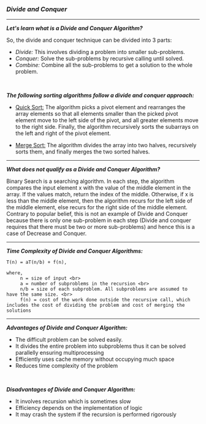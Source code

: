 ### ***Divide and Conquer***

<hr>

***Let's learn what is a Divide and Conquer Algorithm?***

So, the divide and conquer technique can be divided into 3 parts:
- _Divide:_ This involves dividing a problem into smaller sub-problems.
- _Conquer:_ Solve the sub-problems by recursive calling until solved.
- _Combine:_ Combine all the sub-problems to get a solution to the whole problem.

<br>

***The following sorting algorithms follow a divide and conquer approach:***
- [Quick Sort:](https://github.com/HimeshKohad/Sorting_Algos/edit/main/Algorithms/QuickSort.md) 
The algorithm picks a pivot element and rearranges the array elements so that all elements smaller than the picked pivot element move to the left side of the pivot, and all greater elements move to the right side. 
Finally, the algorithm recursively sorts the subarrays on the left and right of the pivot element. 

- [Merge Sort:](https://github.com/HimeshKohad/Sorting_Algos/blob/main/Algorithms/MergeSort.md) 
The algorithm divides the array into two halves, recursively sorts them, and finally merges the two sorted halves.

<hr>

***What does not qualify as a Divide and Conquer Algorithm?***

Binary Search is a searching algorithm. In each step, the algorithm compares the input element x with the value of the middle element in the array. 
If the values match, return the index of the middle. Otherwise, if x is less than the middle element, then the algorithm recurs for the left side of the middle element, else recurs for the right side of the middle element. 
Contrary to popular belief, this is not an example of Divide and Conquer because there is only one sub-problem in each step (Divide and conquer requires that there must be two or more sub-problems) and hence this is a case of Decrease and Conquer.

<hr>

***Time Complexity of Divide and Conquer Algorithms:***

 
    T(n) = aT(n/b) + f(n),

    where,
         n = size of input <br> 
         a = number of subproblems in the recursion <br> 
         n/b = size of each subproblem. All subproblems are assumed to have the same size. <br>
         f(n) = cost of the work done outside the recursive call, which includes the cost of dividing the problem and cost of merging the solutions
        
<hr>

***Advantages of Divide and Conquer Algorithm:***

- The difficult problem can be solved easily.
- It divides the entire problem into subproblems thus it can be solved parallelly ensuring multiprocessing
- Efficiently uses cache memory without occupying much space
- Reduces time complexity of the problem

<br>

***Disadvantages of Divide and Conquer Algorithm:***

- It involves recursion which is sometimes slow
- Efficiency depends on the implementation of logic
- It may crash the system if the recursion is performed rigorously
